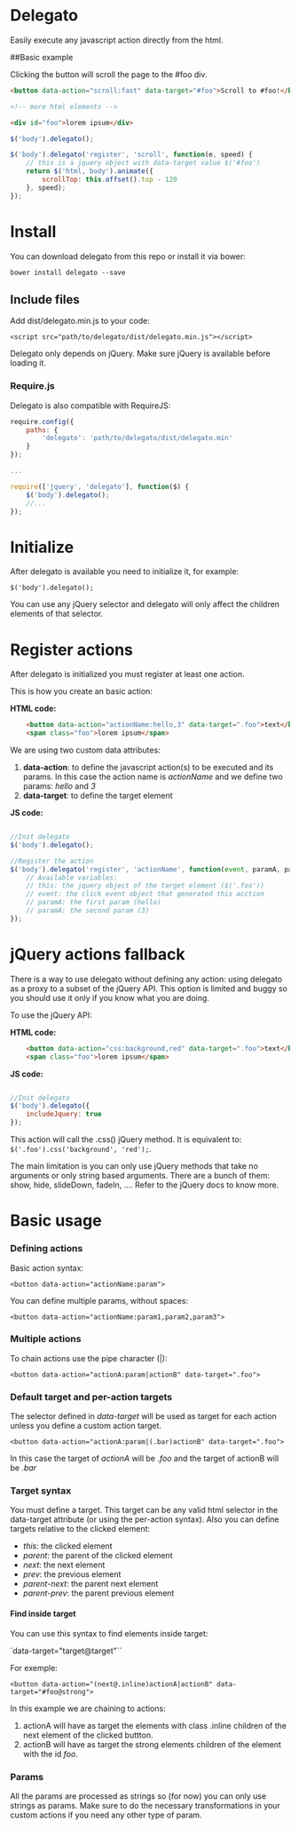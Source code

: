 # Delegato

Easily execute any javascript action directly from the html.

##Basic example

Clicking the button will scroll the page to the #foo div.


```html
<button data-action="scroll:fast" data-target="#foo">Scroll to #foo!</button>

<!-- more html elements -->

<div id="foo">lorem ipsum</div>
```

```js
$('body').delegato();

$('body').delegato('register', 'scroll', function(e, speed) {
    // this is a jquery object with data-target value $('#foo')
    return $('html, body').animate({
        scrollTop: this.offset().top - 120
    }, speed);
});

```

# Install

You can download delegato from this repo or install it via bower:

`bower install delegato --save`

## Include files

Add dist/delegato.min.js to your code:

`<script src="path/to/delegato/dist/delegato.min.js"></script>`

Delegato only depends on jQuery. Make sure jQuery is available before loading it.

### Require.js

Delegato is also compatible with RequireJS:

```js
require.config({
    paths: {
        'delegato': 'path/to/delegato/dist/delegato.min'
    }
});

...

require(['jquery', 'delegato'], function($) {
    $('body').delegato();
    //...
});
```

# Initialize

After delegato is available you need to initialize it, for example:

```
$('body').delegato();
```

You can use any jQuery selector and delegato will only affect the children elements of that selector.


# Register actions

After delegato is initialized you must register at least one action.

This is how you create an basic action:

**HTML code:**

```html
    <button data-action="actionName:hello,3" data-target=".foo">text</button>
    <span class="foo">lorem ipsum</span>
```

We are using two custom data attributes:

1. __data-action__: to define the javascript action(s) to be executed and its params. In this case the action name is _actionName_ and we define two params: _hello_ and _3_
2. __data-target__: to define the target element

**JS code:**

```js

//Init delegato
$('body').delegato();

//Register the action
$('body').delegato('register', 'actionName', function(event, paramA, paramB) {
    // Available variables:
    // this: the jquery object of the target element ($('.foo'))
    // event: the click event object that generated this acction
    // paramA: the first param (hello)
    // paramA: the second param (3)
});
```

# jQuery actions fallback

There is a way to use delegato without defining any action: using delegato as a proxy to a subset of the jQuery API. This option is limited and buggy so you should use it only if you know what you are doing.

To use the jQuery API:

**HTML code:**

```html
    <button data-action="css:background,red" data-target=".foo">text</button>
    <span class="foo">lorem ipsum</span>
```

**JS code:**

```js

//Init delegato
$('body').delegato({
    includeJquery: true
});
```

This action will call the .css() jQuery method. It is equivalent to: `$('.foo').css('background', 'red');`.

The main limitation is you can only use jQuery methods that take no arguments or only string based arguments. There are a bunch of them: show, hide, slideDown, fadeIn, .... Refer to the jQuery docs to know more.


# Basic usage

### Defining actions

Basic action syntax:

`<button data-action="actionName:param">`

You can define multiple params, without spaces:

`<button data-action="actionName:param1,param2,param3">`

### Multiple actions

To chain actions use the pipe character (|):

`<button data-action="actionA:param|actionB" data-target=".foo">`

### Default target and per-action targets

The selector defined in _data-target_ will be used as target for each action unless you define a custom action target.

`<button data-action="actionA:param|(.bar)actionB" data-target=".foo">`

In this case the target of _actionA_ will be _.foo_ and the target of actionB will be _.bar_

### Target syntax

You must define a target. This target can be any valid html selector in the data-target attribute (or using the per-action syntax). Also you can define targets relative to the clicked element:

- _this_: the clicked element
- _parent_: the parent of the clicked element
- _next_: the next element
- _prev_: the previous element
- _parent-next_: the parent next element
- _parent-prev_: the parent previous element

#### Find inside target

You can use this syntax to find elements inside target:

`data-target="target@target"``

For exemple:

`<button data-action="(next@.inline)actionA|actionB" data-target="#foo@strong">`

In this example we are chaining to actions:

1. actionA will have as target the elements with class .inline children of the next element of the clicked buttton.
2. actionB will have as target the strong elements children of the element with the id _foo_.

### Params

All the params are processed as strings so (for now) you can only use strings as params. Make sure to do the necessary transformations in your custom actions if you need any other type of param.
